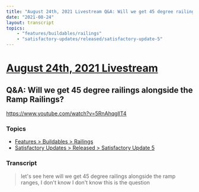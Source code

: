 ```yaml
---
title: "August 24th, 2021 Livestream Q&A: Will we get 45 degree railings alongside the Ramp Railings?"
date: "2021-08-24"
layout: transcript
topics:
    - "features/buildables/railings"
    - "satisfactory-updates/released/satisfactory-update-5"
---
```

# [August 24th, 2021 Livestream](../2021-08-24.md)
## Q&A: Will we get 45 degree railings alongside the Ramp Railings?
https://www.youtube.com/watch?v=5RnAhqgllT4

### Topics
* [Features > Buildables > Railings](../topics/features/buildables/railings.md)
* [Satisfactory Updates > Released > Satisfactory Update 5](../topics/satisfactory-updates/released/satisfactory-update-5.md)

### Transcript

> let's see here will we get 45 degree railings alongside the ramp ranges, I don't know I don't know this is the question
